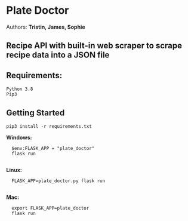 # Plate Doctor
Authors:
**Tristin, James, Sophie**

## Recipe API with built-in web scraper to scrape recipe data into a JSON file

## Requirements:
```
Python 3.8
Pip3

```
## Getting Started

```
pip3 install -r requirements.txt

```

**Windows:**
```
  $env:FLASK_APP = "plate_doctor"
  flask run
  
```
**Linux:**
```
  FLASK_APP=plate_doctor.py flask run
  
```
**Mac:**
```
  export FLASK_APP=plate_doctor
  flask run

```
